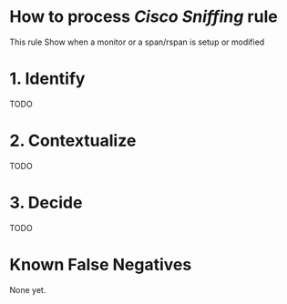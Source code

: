 # How to process *Cisco Sniffing* rule
This rule Show when a monitor or a span/rspan is setup or modified

# 1. Identify
TODO

# 2. Contextualize
TODO

# 3. Decide
TODO

# Known False Negatives
None yet.
